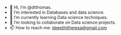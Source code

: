 - 👋 Hi, I’m @dtthomas.
- 👀 I’m interested in Databases and data science.
- 🌱 I’m currently learning Data science techniques.
- 💞️ I’m looking to collaborate on Data science projects.
- 📫 How to reach me: deepthitheresa@gmail.com

<!---
dtthomas/dtthomas is a ✨ special ✨ repository because its `README.md` (this file) appears on your GitHub profile.
You can click the Preview link to take a look at your changes.
--->
